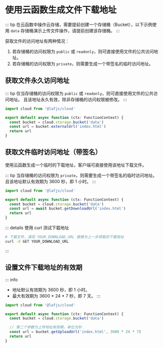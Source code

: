 
# 使用云函数生成文件下载地址

::: tip
在云函数中操作云存储，需要提前创建一个存储桶（Bucket），以下示例使用 `data` 存储桶演示上传文件操作，请提前创建该存储桶。
:::

获取文件的访问地址有两种情况：
1. 若存储桶的访问权限为 `public` 或 `readonly`，则可直接使用文件的公共访问地址。
2. 若存储桶的访问权限为 `private`，则需要生成一个带签名的临时访问地址。


## 获取文件永久访问地址
::: tip
仅当存储桶的访问权限为 `public` 或 `readonly`，则可直接使用文件的公共访问地址。
且该地址永久有效，除非存储桶的访问权限被修改。
:::

```typescript
import cloud from '@lafjs/cloud'

export default async function (ctx: FunctionContext) {
  const bucket = cloud.storage.bucket('data')
  const url = bucket.externalUrl('index.html')
  return url
}
```


## 获取文件临时访问地址（带签名）

使用云函数生成一个临时的下载地址，客户端可直接使用该地址下载文件。

::: tip
当存储桶的访问权限为 `private`，则需要生成一个带签名的临时访问地址。
且该地址默认有效期为 3600 秒，即 1 小时。
:::

```typescript
import cloud from '@lafjs/cloud'

export default async function (ctx: FunctionContext) {
  const bucket = cloud.storage.bucket('data')
  const url = await bucket.getDownloadUrl('index.html')
  return url
}

```

::: details 使用 curl 测试下载地址

```bash
# 下载文件，请将 YOUR_DOWNLOAD_URL 替换为上一步获取的下载地址
curl -X GET YOUR_DOWNLOAD_URL
```
:::

## 设置文件下载地址的有效期

::: info
- 地址默认有效期为 3600 秒，即 1 小时。
- 最大有效期为 3600 * 24 * 7 秒，即 7 天。
:::

```typescript
import cloud from '@lafjs/cloud'

export default async function (ctx: FunctionContext) {
  const bucket = cloud.storage.bucket('data')

  // 第二个参数为上传地址有效期，单位为秒
  const url = bucket.getUploadUrl('index.html', 3600 * 24 * 7)
  return url
}
```